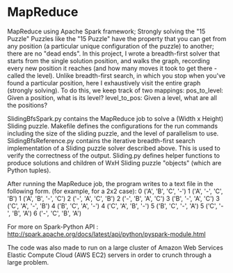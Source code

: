 # MapReduce
MapReduce using Apache Spark framework; Strongly solving the "15 Puzzle"
Puzzles like the "15 Puzzle" have the property that you can get from any position (a particular unique configuration of the puzzle) to another; there are no "dead ends".
In this project, I wrote a breadth-first solver that starts from the single solution position, and walks the graph, recording every new position it reaches (and how many moves it took to get there - called the level).
Unlike breadth-first search, in which you stop when you've found a particular position, here I exhaustively visit the entire graph (strongly solving).
To do this, we keep track of two mappings:
pos_to_level: Given a position, what is its level? 
level_to_pos: Given a level, what are all the positions?

SlidingBfsSpark.py contains the MapReduce job to solve a (Width x Height) Sliding puzzle.
Makefile defines the configurations for the run commands including the size of the sliding puzzle, and the level of parallelism to use. 
SlidingBfsReference.py contains the iterative breadth-first search implementation of a Sliding puzzle solver described above. This is used to  verify the correctness of the output.
Sliding.py defines helper functions to produce solutions and children of WxH Sliding puzzle "objects" (which are Python tuples).

After running the MapReduce job, the program writes to a text file in the following form. (for example, for a 2x2 case):
0 ('A', 'B', 'C', '-')
1 ('A', '-', 'C', 'B')
1 ('A', 'B', '-', 'C')
2 ('-', 'A', 'C', 'B')
2 ('-', 'B', 'A', 'C')
3 ('B', '-', 'A', 'C')
3 ('C', 'A', '-', 'B')
4 ('B', 'C', 'A', '-')
4 ('C', 'A', 'B', '-')
5 ('B', 'C', '-', 'A')
5 ('C', '-', 'B', 'A')
6 ('-', 'C', 'B', 'A')	

For more on Spark-Python API : http://spark.apache.org/docs/latest/api/python/pyspark-module.html

The code was also made to run on a large cluster of Amazon Web Services Elastic Compute Cloud (AWS EC2) servers in order to crunch through a large problem.
